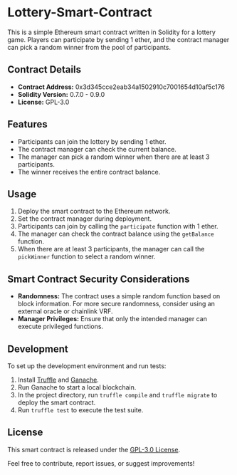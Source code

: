 # Lottery-Smart-Contract

This is a simple Ethereum smart contract written in Solidity for a lottery game. Players can participate by sending 1 ether, and the contract manager can pick a random winner from the pool of participants.

## Contract Details

- **Contract Address:** 0x3d345cce2eab34a1502910c7001654d10af5c176
- **Solidity Version:** 0.7.0 - 0.9.0
- **License:** GPL-3.0

## Features

- Participants can join the lottery by sending 1 ether.
- The contract manager can check the current balance.
- The manager can pick a random winner when there are at least 3 participants.
- The winner receives the entire contract balance.

## Usage

1. Deploy the smart contract to the Ethereum network.
2. Set the contract manager during deployment.
3. Participants can join by calling the `participate` function with 1 ether.
4. The manager can check the contract balance using the `getBalance` function.
5. When there are at least 3 participants, the manager can call the `pickWinner` function to select a random winner.

## Smart Contract Security Considerations

- **Randomness:** The contract uses a simple random function based on block information. For more secure randomness, consider using an external oracle or chainlink VRF.
- **Manager Privileges:** Ensure that only the intended manager can execute privileged functions.

## Development

To set up the development environment and run tests:

1. Install [Truffle](https://www.trufflesuite.com/truffle) and [Ganache](https://www.trufflesuite.com/ganache).
2. Run Ganache to start a local blockchain.
3. In the project directory, run `truffle compile` and `truffle migrate` to deploy the smart contract.
4. Run `truffle test` to execute the test suite.

## License

This smart contract is released under the [GPL-3.0 License](https://opensource.org/licenses/GPL-3.0).

Feel free to contribute, report issues, or suggest improvements!
